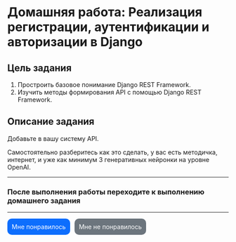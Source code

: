 # **Домашняя работа: Реализация регистрации, аутентификации и авторизации в Django**

## **Цель задания**

1. Простроить базовое понимание Django REST Framework.
2. Изучить методы формирования API с помощью Django REST Framework.

## **Описание задания**

Добавьте в вашу систему API.

Самостоятельно разберитесь как это сделать, у вас есть методичка, интернет, и уже как минимум 3 генеративных нейронки на уровне OpenAI.


---


### После выполнения работы переходите к выполнению домашнего задания

---

<div style="display: flex; padding-bottom: 40px; gap: 10px;">
  <a style="
    display: block;
    text-decoration: none;
    color: white;
    padding: 10px;
    border-radius: 10px;
    background: #0d6efd;" href="https://forms.gle/224CibgUdUJPbi6u9">Мне понравилось</a>
  <a style="
    display: block;
    text-decoration: none;
    color: white;
    padding: 10px;
    border-radius: 10px;
    background: #6c757d;" href="https://forms.gle/224CibgUdUJPbi6u9">Мне не понравилось</a>
</div>

